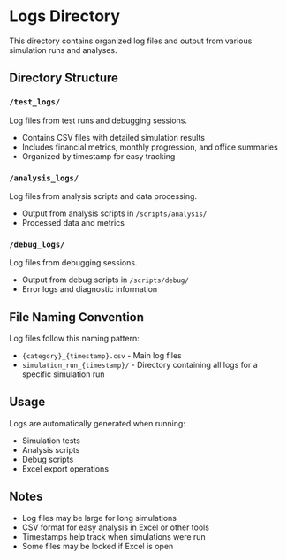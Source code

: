 # Logs Directory

This directory contains organized log files and output from various simulation runs and analyses.

## Directory Structure

### `/test_logs/`
Log files from test runs and debugging sessions.
- Contains CSV files with detailed simulation results
- Includes financial metrics, monthly progression, and office summaries
- Organized by timestamp for easy tracking

### `/analysis_logs/`
Log files from analysis scripts and data processing.
- Output from analysis scripts in `/scripts/analysis/`
- Processed data and metrics

### `/debug_logs/`
Log files from debugging sessions.
- Output from debug scripts in `/scripts/debug/`
- Error logs and diagnostic information

## File Naming Convention

Log files follow this naming pattern:
- `{category}_{timestamp}.csv` - Main log files
- `simulation_run_{timestamp}/` - Directory containing all logs for a specific simulation run

## Usage

Logs are automatically generated when running:
- Simulation tests
- Analysis scripts
- Debug scripts
- Excel export operations

## Notes

- Log files may be large for long simulations
- CSV format for easy analysis in Excel or other tools
- Timestamps help track when simulations were run
- Some files may be locked if Excel is open 